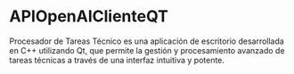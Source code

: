 # APIOpenAIClienteQT
Procesador de Tareas Técnico es una aplicación de escritorio desarrollada en C++ utilizando Qt, que permite la gestión y procesamiento avanzado de tareas técnicas a través de una interfaz intuitiva y potente.
